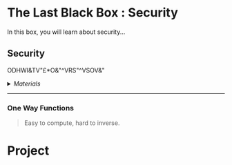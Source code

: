 # The Last Black Box : Security
In this box, you will learn about security...

## Security
ODHWI&TV"£*O&"^VRS"^VSOV&"

<details><summary><i>Materials</i></summary><p>

Contents|Depth|Description| # |Data|Link|
:-------|:---:|:----------|:-:|:--:|:--:|
Secret Message|10|A SHA256 encrypted message (in HEX)|1|[-D-](/boxes/security/)|[-L-]()

</p></details><hr>

### One Way Functions
> Easy to compute, hard to inverse.


# Project
